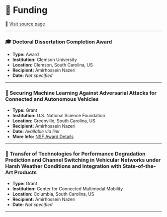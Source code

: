 # 🧾 Funding

🔗 [Visit source page](https://www.nsf.gov/awardsearch/showAward?AWD_ID=2200457&HistoricalAwards=false)

---

### 🎓 Doctoral Dissertation Completion Award
- **Type:** Award  
- **Institution:** Clemson University  
- **Location:** Clemson, South Carolina, US  
- **Recipient:** Amirhossein Nazeri  
- **Date:** *Not specified*

---

### 🔐 Securing Machine Learning Against Adversarial Attacks for Connected and Autonomous Vehicles
- **Type:** Grant  
- **Institution:** U.S. National Science Foundation  
- **Location:** Greenville, South Carolina, US  
- **Recipient:** Amirhossein Nazeri  
- **Date:** *Available via link*  
- **More Info:** [NSF Award Details](https://www.nsf.gov/awardsearch/showAward?AWD_ID=2200457&HistoricalAwards=false)

---

### 🚗 Transfer of Technologies for Performance Degradation Prediction and Channel Switching in Vehicular Networks under Harsh Weather Conditions and Integration with State-of-the-Art Products
- **Type:** Grant  
- **Institution:** Center for Connected Multimodal Mobility  
- **Location:** Columbia, South Carolina, US  
- **Recipient:** Amirhossein Nazeri  
- **Date:** *Not specified*

---

